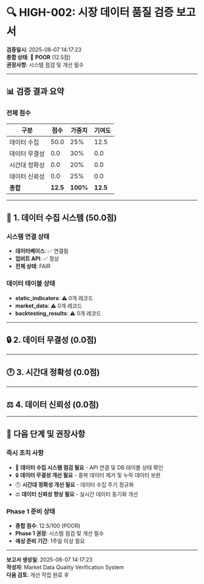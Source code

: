 # 🔍 HIGH-002: 시장 데이터 품질 검증 보고서

**검증일시**: 2025-08-07 14:17:23  
**종합 상태**: 🔴 **POOR** (12.5점)  
**권장사항**: 시스템 점검 및 개선 필수

---

## 📊 검증 결과 요약

### 전체 점수
| 구분 | 점수 | 가중치 | 기여도 |
|------|------|--------|---------|
| 데이터 수집 | 50.0 | 25% | 12.5 |
| 데이터 무결성 | 0.0 | 30% | 0.0 |
| 시간대 정확성 | 0.0 | 20% | 0.0 |
| 데이터 신뢰성 | 0.0 | 25% | 0.0 |
| **총합** | **12.5** | **100%** | **12.5** |

---

## 🔧 1. 데이터 수집 시스템 (50.0점)

### 시스템 연결 상태
- **데이터베이스**: ✅ 연결됨
- **업비트 API**: ✅ 정상
- **전체 상태**: FAIR

### 데이터 테이블 상태
- **static_indicators**: ⚠️ 0개 레코드
- **market_data**: ⚠️ 0개 레코드
- **backtesting_results**: ⚠️ 0개 레코드

---

## 🔒 2. 데이터 무결성 (0.0점)

---

## 🕐 3. 시간대 정확성 (0.0점)

---

## ⚖️ 4. 데이터 신뢰성 (0.0점)

---

## 🚀 다음 단계 및 권장사항

### 즉시 조치 사항

- 📡 **데이터 수집 시스템 점검 필요** - API 연결 및 DB 테이블 상태 확인
- 🔒 **데이터 무결성 개선 필요** - 중복 데이터 제거 및 누락 데이터 보완
- 🕐 **시간대 정확성 개선 필요** - 데이터 수집 주기 정규화
- ⚖️ **데이터 신뢰성 향상 필요** - 실시간 데이터 동기화 개선

### Phase 1 준비 상태
- **종합 점수**: 12.5/100 (POOR)
- **Phase 1 권장**: 시스템 점검 및 개선 필수
- **예상 준비 기간**: 1주일 이상 필요

---

**보고서 생성일**: 2025-08-07 14:17:23  
**작성자**: Market Data Quality Verification System  
**다음 검토**: 개선 작업 완료 후
